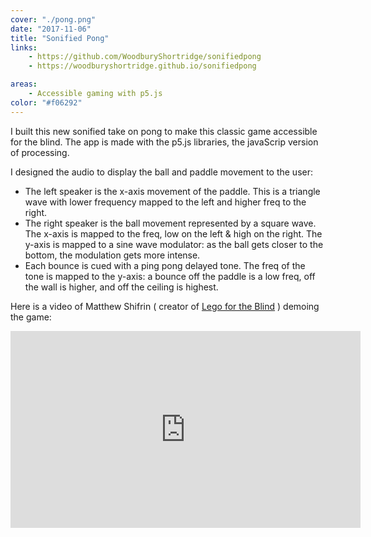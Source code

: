 ```yaml
---
cover: "./pong.png"
date: "2017-11-06"
title: "Sonified Pong"
links:
    - https://github.com/WoodburyShortridge/sonifiedpong
    - https://woodburyshortridge.github.io/sonifiedpong

areas:
    - Accessible gaming with p5.js
color: "#f06292"
---
```


I built this new sonified take on pong to make this classic game accessible for the blind. The app is made with the p5.js libraries, the javaScrip version of processing.

I designed the audio to display the ball and paddle movement to the user:

- The left speaker is the x-axis movement of the paddle. This is a triangle wave with lower frequency mapped to the left and higher freq to the right.
- The right speaker is the ball movement represented by a square wave. The x-axis is mapped to the freq, low on the left & high on the right. The y-axis is mapped to a sine wave modulator: as the ball gets closer to the bottom, the modulation gets more intense.
- Each bounce is cued with a ping pong delayed tone. The freq of the tone is mapped to the y-axis: a bounce off the paddle is a low freq, off the wall is higher, and off the ceiling is highest.

Here is a video of Matthew Shifrin ( creator of [Lego for the Blind](http://legofortheblind.com/) ) demoing the game:

<div class="videoWrapper">
<iframe width="560" height="315" src="https://www.youtube.com/embed/lpvNyfr51zI" frameborder="0" allow="autoplay; encrypted-media" allowfullscreen></iframe>
</div>